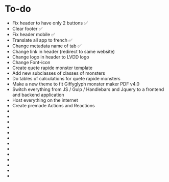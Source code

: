 # To-do

- Fix header to have only 2 buttons ✅
- Clear footer ✅
- Fix header mobile ✅
- Translate all app to french ✅
- Change metadata name of tab ✅
- Change link in header (redirect to same website)
- Change logo in header to LVDD logo
- Change Font-icon
- Create quete rapide monster template
- Add new subclasses of classes of monsters
- Do tables of calculations for quete rapide monsters
- Make a new theme to fit Giffyglyph monster maker PDF v4.0
- Switch everything from JS / Gulp / Handlebars and Jquery to a frontend and backend application
- Host everything on the internet
- Create premade Actions and Reactions
-
-
-
-
-
-
-
-
-
-
-
-
-
